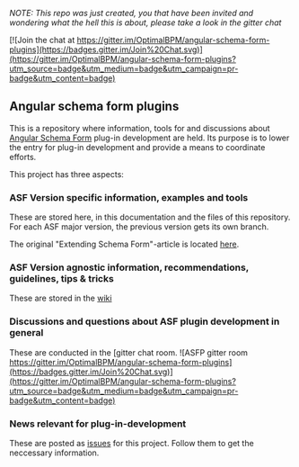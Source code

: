 
*NOTE: This repo was just created, you that have been invited and wondering what the hell this is about, please take a look in the gitter chat*

[![Join the chat at https://gitter.im/OptimalBPM/angular-schema-form-plugins](https://badges.gitter.im/Join%20Chat.svg)](https://gitter.im/OptimalBPM/angular-schema-form-plugins?utm_source=badge&utm_medium=badge&utm_campaign=pr-badge&utm_content=badge)

## Angular schema form plugins

This is a repository where information, tools for and discussions about [Angular Schema Form](https://github.com/Textalk/angular-schema-form) plug-in development are held. Its purpose is to lower the entry for plug-in development and provide a means to coordinate efforts.

This project has three aspects:

### ASF Version specific information, examples and tools
These are stored here, in this documentation and the files of this repository.
For each ASF major version, the previous version gets its own branch.

The original "Extending Schema Form"-article is located [here](https://github.com/OptimalBPM/angular-schema-form-plugins/blob/master/extending.md).

### ASF Version agnostic information, recommendations, guidelines, tips & tricks
These are stored in the [wiki](https://github.com/OptimalBPM/angular-schema-form-plugins/wiki)

### Discussions and questions about ASF plugin development in general
These are conducted in the [gitter chat room. ![ASFP gitter room https://gitter.im/OptimalBPM/angular-schema-form-plugins](https://badges.gitter.im/Join%20Chat.svg)](https://gitter.im/OptimalBPM/angular-schema-form-plugins?utm_source=badge&utm_medium=badge&utm_campaign=pr-badge&utm_content=badge)

### News relevant for plug-in-development
These are posted as [issues](https://github.com/OptimalBPM/angular-schema-form-plugins/issues) for this project. Follow them to get the neccessary information.
 
